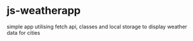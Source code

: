 # js-weatherapp
simple app utilising fetch api, classes and local storage to display weather data for cities
